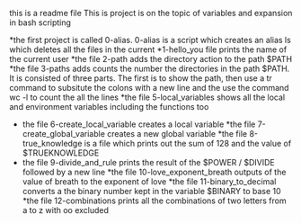 this is a readme file
This is project is on the topic of variables and expansion in bash scripting

*the first project is called 0-alias. 0-alias is a script which creates an alias ls which deletes all the files in the current 
*1-hello_you file prints the name of the current user
*the file 2-path adds the directory action to the path $PATH
*the file 3-paths adds counts the number the directories in the path $PATH. It is consisted of three parts. The first is to show the path, then use a tr command to subsitute the colons with a new line and the use the command wc -l to count the all the lines
*the file 5-local_variables shows all the local and environment variables including the functions too
* the file 6-create_local_variable creates a local variable
*the file 7-create_global_variable creates a new global variable
*the file 8-true_knowledge is a file which prints out the sum of 128 and the value of $TRUEKNOWLEDGE
* the file 9-divide_and_rule prints the result of the $POWER / $DIVIDE followed by a new line
*the file 10-love_exponent_breath outputs of the value of breath to the exponent of love
*the file 11-binary_to_decimal converts a the binary number kept in the variable $BINARY to base 10
*the file 12-combinations prints all the combinations of two letters from a to z with oo excluded
